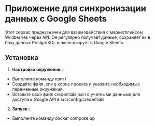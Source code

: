 # Приложение для синхронизации данных с Google Sheets

Этот сервис предназначен для взаимодействия с маркетплейсом Wildberries через API. Он регулярно получает данные, сохраняет их в базу данных PostgreSQL и экспортирует в Google Sheets.

## Установка

1. **Настройка окружения:**:

  - Выполните команду npm i
  - Создайте файл .env в корне проекта и укажите необходимые переменные окружения.
  - Вставьте свой файл credentials.json с учетными данными для доступа к Google API в src/config/credentials  

2. **Запуск:**:

  - Выполните команду docker compose up
